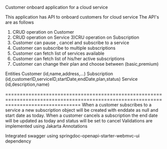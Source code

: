 Customer onboard application for a cloud service

This application has API to onboard customers for cloud service The API's are as follows

1) CRUD operation on Customer
2) CRUD operation on Service
3)CRU operation on Subscription
4) Customer can pause , cancel and subscribe to a service
5) Customer can subscribe to multiple subscriptions
6) Customer can fetch list of services available
7) Customer can fetch list of his/her active subscriptions
8) Customer can change their plan and choose between (basic,premium)





Entities
Customer (id,name,address,...)
Subscription (id,customerID,serviceID,startDate,endDate,plan,status)
Service (id,description,name)

======================================================================================================================================
When a customer subscribes to a service a new subscription object will be created with enddate as null and start date as today.
When a customer cancels a subscription the end date will be updated as today and status will be set to cancel
Validations are implemented using Jakarta Annotations

Integrated swagger using springdoc-openapi-starter-webmvc-ui dependency
